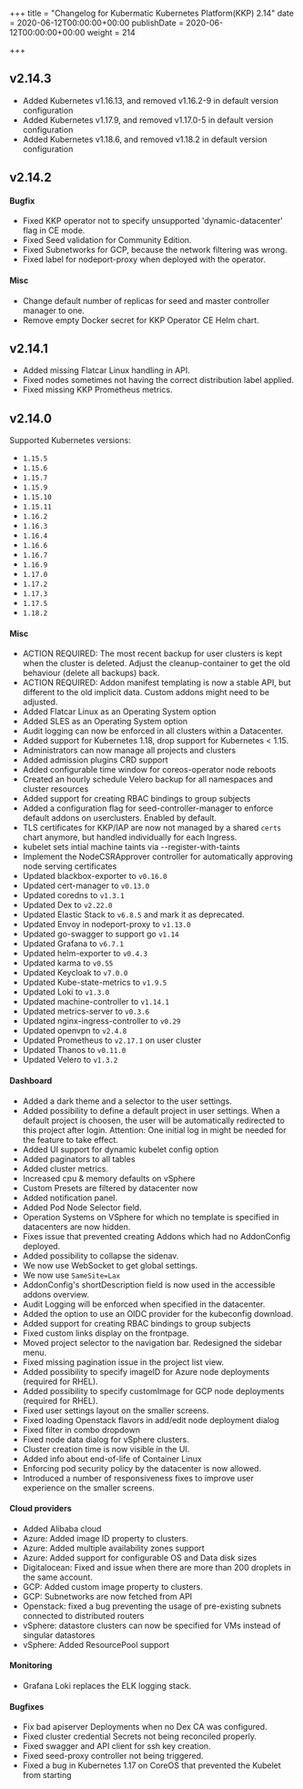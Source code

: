 +++
title = "Changelog for Kubermatic Kubernetes Platform(KKP) 2.14"
date = 2020-06-12T00:00:00+00:00
publishDate = 2020-06-12T00:00:00+00:00
weight = 214

+++

## v2.14.3

- Added Kubernetes v1.16.13, and removed v1.16.2-9 in default version configuration
- Added Kubernetes v1.17.9, and removed v1.17.0-5 in default version configuration
- Added Kubernetes v1.18.6, and removed v1.18.2 in default version configuration

## v2.14.2

#### Bugfix

- Fixed KKP operator not to specify unsupported &#39;dynamic-datacenter&#39; flag in CE mode.
- Fixed Seed validation for Community Edition.
- Fixed Subnetworks for GCP, because the network filtering was wrong.
- Fixed label for nodeport-proxy when deployed with the operator.


#### Misc

- Change default number of replicas for seed and master controller manager to one.
- Remove empty Docker secret for KKP Operator CE Helm chart.

## v2.14.1

- Added missing Flatcar Linux handling in API.
- Fixed nodes sometimes not having the correct distribution label applied.
- Fixed missing KKP Prometheus metrics.

## v2.14.0

Supported Kubernetes versions:

- `1.15.5`
- `1.15.6`
- `1.15.7`
- `1.15.9`
- `1.15.10`
- `1.15.11`
- `1.16.2`
- `1.16.3`
- `1.16.4`
- `1.16.6`
- `1.16.7`
- `1.16.9`
- `1.17.0`
- `1.17.2`
- `1.17.3`
- `1.17.5`
- `1.18.2`

#### Misc

- ACTION REQUIRED: The most recent backup for user clusters is kept when the cluster is deleted. Adjust the cleanup-container to get the old behaviour (delete all backups) back.
- ACTION REQUIRED: Addon manifest templating is now a stable API, but different to the old implicit data. Custom addons might need to be adjusted.
- Added Flatcar Linux as an Operating System option
- Added SLES as an Operating System option
- Audit logging can now be enforced in all clusters within a Datacenter.
- Added support for Kubernetes 1.18, drop support for Kubernetes &lt; 1.15.
- Administrators can now manage all projects and clusters
- Added admission plugins CRD support
- Added configurable time window for coreos-operator node reboots
- Created an hourly schedule Velero backup for all namespaces and cluster resources
- Added support for creating RBAC bindings to group subjects
- Added a configuration flag for seed-controller-manager to enforce default addons on userclusters. Enabled by default.
- TLS certificates for KKP/IAP are now not managed by a shared `certs` chart anymore, but handled individually for each Ingress.
- kubelet sets intial machine taints via --register-with-taints
- Implement the NodeCSRApprover controller for automatically approving node serving certificates
- Updated blackbox-exporter to `v0.16.0`
- Updated cert-manager to `v0.13.0`
- Updated coredns to `v1.3.1`
- Updated Dex to `v2.22.0`
- Updated Elastic Stack to `v6.8.5` and mark it as deprecated.
- Updated Envoy in nodeport-proxy to `v1.13.0`
- Updated go-swagger to support go `v1.14`
- Updated Grafana to `v6.7.1`
- Updated helm-exporter to `v0.4.3`
- Updated karma to `v0.55`
- Updated Keycloak to `v7.0.0`
- Updated Kube-state-metrics to `v1.9.5`
- Updated Loki to `v1.3.0`
- Updated machine-controller to `v1.14.1`
- Updated metrics-server to `v0.3.6`
- Updated nginx-ingress-controller to `v0.29`
- Updated openvpn to `v2.4.8`
- Updated Prometheus to `v2.17.1` on user cluster
- Updated Thanos to `v0.11.0`
- Updated Velero to `v1.3.2`

#### Dashboard

- Added a dark theme and a selector to the user settings.
- Added possibility to define a default project in user settings. When a default project is choosen, the user will be automatically redirected to this project after login. Attention: One initial log in might be needed for the feature to take effect.
- Added UI support for dynamic kubelet config option
- Added paginators to all tables
- Added cluster metrics.
- Increased cpu &amp; memory defaults on vSphere
- Custom Presets are filtered by datacenter now
- Added notification panel.
- Added Pod Node Selector field.
- Operation Systems on VSphere for which no template is specified in datacenters are now hidden.
- Fixes issue that prevented creating Addons which had no AddonConfig deployed.
- Added possibility to collapse the sidenav.
- We now use WebSocket to get global settings.
- We now use `SameSite=Lax`
- AddonConfig&#39;s shortDescription field is now used in the accessible addons overview.
- Audit Logging will be enforced when specified in the datacenter.
- Added the option to use an OIDC provider for the kubeconfig download.
- Added support for creating RBAC bindings to group subjects
- Fixed custom links display on the frontpage.
- Moved project selector to the navigation bar. Redesigned the sidebar menu.
- Fixed missing pagination issue in the project list view.
- Added possibility to specify imageID for Azure node deployments (required for RHEL).
- Added possibility to specify customImage for GCP node deployments (required for RHEL).
- Fixed user settings layout on the smaller screens.
- Fixed loading Openstack flavors in add/edit node deployment dialog
- Fixed filter in combo dropdown
- Fixed node data dialog for vSphere clusters.
- Cluster creation time is now visible in the UI.
- Added info about end-of-life of Container Linux
- Enforcing pod security policy by the datacenter is now allowed.
- Introduced a number of responsiveness fixes to improve user experience on the smaller screens.

#### Cloud providers
- Added Alibaba cloud
- Azure: Added image ID property to clusters.
- Azure: Added multiple availability zones support
- Azure: Added support for configurable OS and Data disk sizes
- Digitalocean: Fixed and issue when there are more than 200 droplets in the same account.
- GCP: Added custom image property to clusters.
- GCP: Subnetworks are now fetched from API
- Openstack: fixed a bug preventing the usage of pre-existing subnets connected to distributed routers
- vSphere: datastore clusters can now be specified for VMs instead of singular datastores
- vSphere: Added ResourcePool support

#### Monitoring
- Grafana Loki replaces the ELK logging stack.

#### Bugfixes
- Fix bad apiserver Deployments when no Dex CA was configured.
- Fixed cluster credential Secrets not being reconciled properly.
- Fixed swagger and API client for ssh key creation.
- Fixed seed-proxy controller not being triggered.
- Fixed a bug in Kubernetes 1.17 on CoreOS that prevented the Kubelet from starting
